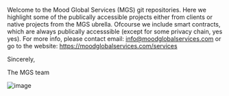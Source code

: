 Welcome to the Mood Global Services (MGS) git repositories. 
Here we highlight some of the publically accessible projects either from clients 
or native projects from the MGS ubrella.
Ofcourse we include smart contracts, which are always publically accesssible (except for some privacy chain, yes yes). 
For more info, 
  please contact 
  email: info@moodglobalservices.com or go to the 
  website: https://moodglobalservices.com/services

Sincerely, 

The MGS team

![image](https://github.com/Mood-Global-Services/.github/assets/57764578/d97fb2a6-02e3-4aae-8453-45f112ca8fb4)
